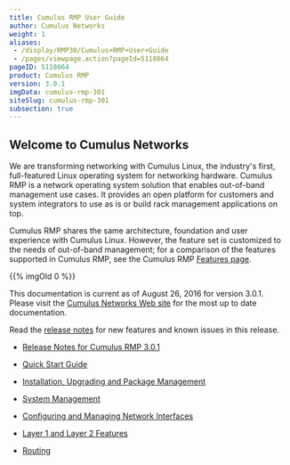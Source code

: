 ```yaml
---
title: Cumulus RMP User Guide
author: Cumulus Networks
weight: 1
aliases:
 - /display/RMP30/Cumulus+RMP+User+Guide
 - /pages/viewpage.action?pageId=5118664
pageID: 5118664
product: Cumulus RMP
version: 3.0.1
imgData: cumulus-rmp-301
siteSlug: cumulus-rmp-301
subsection: true
---
```

## <span>Welcome to Cumulus Networks</span>

We are transforming networking with Cumulus Linux, the industry's first,
full-featured Linux operating system for networking hardware. Cumulus
RMP is a network operating system solution that enables out-of-band
management use cases. It provides an open platform for customers and
system integrators to use as is or build rack management applications on
top.

Cumulus RMP shares the same architecture, foundation and user experience
with Cumulus Linux. However, the feature set is customized to the needs
of out-of-band management; for a comparison of the features supported in
Cumulus RMP, see the Cumulus RMP [Features
page](https://cumulusnetworks.com/cumulus-rmp/features/).

{{% imgOld 0 %}}

This documentation is current as of August 26, 2016 for version 3.0.1.
Please visit the [Cumulus Networks Web
site](http://docs.cumulusnetworks.com) for the most up to date
documentation.

Read the <span style="color: #007937;"> [release
notes](https://support.cumulusnetworks.com/hc/en-us/articles/220232128)
</span> for new features and known issues in this release.

  - [Release Notes for Cumulus
    RMP 3.0.1](https://support.cumulusnetworks.com/hc/en-us/articles/222871348-Cumulus-RMP-3-0-1-Release-Notes)

  - [Quick Start Guide](/version/cumulus-rmp-301/Quick_Start_Guide)

  - [Installation, Upgrading and Package
    Management](/version/cumulus-rmp-301/System_Management/Installation_Upgrading_and_Package_Management/)

  - [System Management](/version/cumulus-rmp-301/System_Management/)

  - [Configuring and Managing Network
    Interfaces](/version/cumulus-rmp-301/Configuring_and_Managing_Network_Interfaces/)

  - [Layer 1 and Layer 2
    Features](/version/cumulus-rmp-301/Layer_1_and_Layer_2_Features/)

  - [Routing](/version/cumulus-rmp-301/Routing/)

<article id="html-search-results" class="ht-content" style="display: none;">

</article>

<footer id="ht-footer">

</footer>
